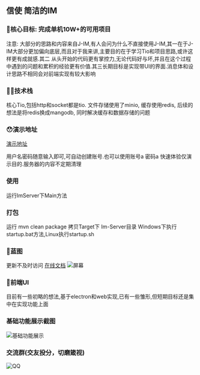 ##  信使  简洁的IM

### 🤩核心目标: 完成单机10W+的可用项目

注意: 大部分的思路和内容来自J-IM,有人会问为什么不直接使用J-IM,其一在于J-IM大部分更加偏向底层,而且对于我来讲,主要目的在于学习Tio和项目思路,或许这样更有成就感.其二
从头开始的代码更有掌控力,无论代码好与坏,并且在这个过程中遇到的问题和累积的经验更有价值.其三长期目标是实现带UI的界面.消息体和设计思路不相同会对前端实现有较大影响

### 🤦‍♀️技术栈

核心Tio,包括http和socket都是tio. 文件存储使用了minio, 缓存使用redis, 后续的想法是将redis换成mangodb, 同时解决缓存和数据存储的问题

### 😯演示地址

[演示地址](http://8.142.64.52:8888/)

用户名密码随意输入即可,可自动创建账号.也可以使用账号a 密码a 快速体验仅演示目的.服务器的内容不定期清理

### 使用

运行ImServer下Main方法

### 打包

运行 mvn clean package
拷贝Target下 Im-Server目录
Windows下执行startup.bat方法,Linux执行startup.sh

### 🤣蓝图 
更新不及时访问 [在线文档](https://www.yuque.com/docs/share/8d1a4d1d-954d-478c-b23d-511d4558eed9)
![屏幕](https://images.gitee.com/uploads/images/2021/1023/200545_15db0dc8_1446263.png "屏幕截图.png")

### 🎉前端UI
目前有一些初略的想法,基于electron和web实现,已有一些雏形,但短期目标还是集中在实现功能上面

### 基础功能展示截图
![基础功能展示](https://images.gitee.com/uploads/images/2021/1023/172511_3aa221d9_1446263.png "屏幕截图.png")

### 交流群(交友投分，切磨箴视)
![QQ](https://images.gitee.com/uploads/images/2021/1011/000709_d88c0f1a_1446263.png "屏幕截图.png")